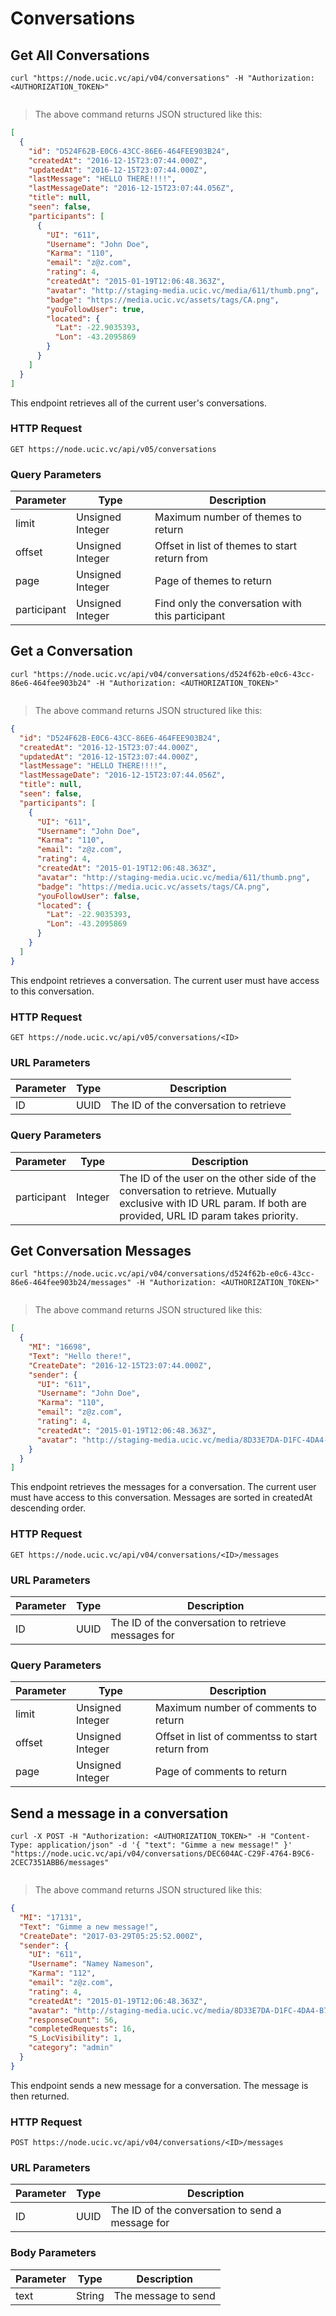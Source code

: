 # Conversations 

## Get All Conversations 

```shell
curl "https://node.ucic.vc/api/v04/conversations" -H "Authorization: <AUTHORIZATION_TOKEN>"
```

```javascript

```

> The above command returns JSON structured like this:

```json
[
  {
    "id": "D524F62B-E0C6-43CC-86E6-464FEE903B24",
    "createdAt": "2016-12-15T23:07:44.000Z",
    "updatedAt": "2016-12-15T23:07:44.000Z",
    "lastMessage": "HELLO THERE!!!!",
    "lastMessageDate": "2016-12-15T23:07:44.056Z",
    "title": null,
    "seen": false,
    "participants": [
      {
        "UI": "611",
        "Username": "John Doe",
        "Karma": "110",
        "email": "z@z.com",
        "rating": 4,
        "createdAt": "2015-01-19T12:06:48.363Z",
        "avatar": "http://staging-media.ucic.vc/media/611/thumb.png",
        "badge": "https://media.ucic.vc/assets/tags/CA.png",
        "youFollowUser": true,
        "located": {
          "Lat": -22.9035393,
          "Lon": -43.2095869
        }
      }
    ]
  }
]
```

This endpoint retrieves all of the current user's conversations.

### HTTP Request

`GET https://node.ucic.vc/api/v05/conversations`

### Query Parameters

| Parameter   | Type             | Description                              |
| ----------- | ---------------- | ---------------------------------------- |
| limit       | Unsigned Integer | Maximum number of themes to return       |
| offset      | Unsigned Integer | Offset in list of themes to start return from |
| page        | Unsigned Integer | Page of themes to return                 |
| participant | Unsigned Integer | Find only the conversation with this participant |


## Get a Conversation

```shell
curl "https://node.ucic.vc/api/v04/conversations/d524f62b-e0c6-43cc-86e6-464fee903b24" -H "Authorization: <AUTHORIZATION_TOKEN>"
```
```javascript

```

> The above command returns JSON structured like this:

```json
{
  "id": "D524F62B-E0C6-43CC-86E6-464FEE903B24",
  "createdAt": "2016-12-15T23:07:44.000Z",
  "updatedAt": "2016-12-15T23:07:44.000Z",
  "lastMessage": "HELLO THERE!!!!",
  "lastMessageDate": "2016-12-15T23:07:44.056Z",
  "title": null,
  "seen": false,
  "participants": [
    {
      "UI": "611",
      "Username": "John Doe",
      "Karma": "110",
      "email": "z@z.com",
      "rating": 4,
      "createdAt": "2015-01-19T12:06:48.363Z",
      "avatar": "http://staging-media.ucic.vc/media/611/thumb.png",
      "badge": "https://media.ucic.vc/assets/tags/CA.png",
      "youFollowUser": false,
      "located": {
        "Lat": -22.9035393,
        "Lon": -43.2095869
      }
    }
  ]
}
```

This endpoint retrieves a conversation.   The current user must have access to this conversation.

### HTTP Request

`GET https://node.ucic.vc/api/v05/conversations/<ID>`

### URL Parameters

| Parameter | Type | Description                            |
| --------- | ---- | -------------------------------------- |
| ID        | UUID | The ID of the conversation to retrieve |

### Query Parameters

| Parameter   | Type    | Description                              |
| ----------- | ------- | ---------------------------------------- |
| participant | Integer | The ID of the user on the other side of the conversation to retrieve. Mutually exclusive with ID URL param. If both are provided, URL ID param takes priority. |


## Get Conversation Messages 

```shell
curl "https://node.ucic.vc/api/v04/conversations/d524f62b-e0c6-43cc-86e6-464fee903b24/messages" -H "Authorization: <AUTHORIZATION_TOKEN>"
```
```javascript

```

> The above command returns JSON structured like this:

```json
[
  {
    "MI": "16698",
    "Text": "Hello there!",
    "CreateDate": "2016-12-15T23:07:44.000Z",
    "sender": {
      "UI": "611",
      "Username": "John Doe",
      "Karma": "110",
      "email": "z@z.com",
      "rating": 4,
      "createdAt": "2015-01-19T12:06:48.363Z",
      "avatar": "http://staging-media.ucic.vc/media/8D33E7DA-D1FC-4DA4-B787-987916062D6D/thumb.png"
    }
  }
]
```

This endpoint retrieves the messages for a conversation.  The current user must
have access to this conversation.  Messages are sorted in createdAt descending order.

### HTTP Request

`GET https://node.ucic.vc/api/v04/conversations/<ID>/messages`

### URL Parameters

| Parameter | Type | Description                              |
| --------- | ---- | ---------------------------------------- |
| ID        | UUID | The ID of the conversation to retrieve messages for |

### Query Parameters

| Parameter | Type             | Description                              |
| --------- | ---------------- | ---------------------------------------- |
| limit     | Unsigned Integer | Maximum number of comments to return     |
| offset    | Unsigned Integer | Offset in list of commentss to start return from |
| page      | Unsigned Integer | Page of comments to return               |


## Send a message in a conversation
```shell
curl -X POST -H "Authorization: <AUTHORIZATION_TOKEN>" -H "Content-Type: application/json" -d '{ "text": "Gimme a new message!" }' "https://node.ucic.vc/api/v04/conversations/DEC604AC-C29F-4764-B9C6-2CEC7351ABB6/messages"
```
```javascript

```

> The above command returns JSON structured like this:

```json
{
  "MI": "17131",
  "Text": "Gimme a new message!",
  "CreateDate": "2017-03-29T05:25:52.000Z",
  "sender": {
    "UI": "611",
    "Username": "Namey Nameson",
    "Karma": "112",
    "email": "z@z.com",
    "rating": 4,
    "createdAt": "2015-01-19T12:06:48.363Z",
    "avatar": "http://staging-media.ucic.vc/media/8D33E7DA-D1FC-4DA4-B787-987916062D6D/thumb.jpg",
    "responseCount": 56,
    "completedRequests": 16,
    "S_LocVisibility": 1,
    "category": "admin"
  }
}
```

This endpoint sends a new message for a conversation.  The message is then returned.

### HTTP Request

`POST https://node.ucic.vc/api/v04/conversations/<ID>/messages`

### URL Parameters

| Parameter | Type | Description                              |
| --------- | ---- | ---------------------------------------- |
| ID        | UUID | The ID of the conversation to send a message for |

### Body Parameters

| Parameter | Type   | Description         |
| --------- | ------ | ------------------- |
| text      | String | The message to send |

